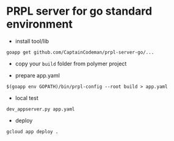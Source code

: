 # PRPL server for go standard environment

- install tool/lib

`goapp get github.com/CaptainCodeman/prpl-server-go/...`

- copy your `build` folder from polymer project

- prepare app.yaml

`$(goapp env GOPATH)/bin/prpl-config --root build > app.yaml`

- local test

`dev_appserver.py app.yaml`

- deploy

`gcloud app deploy .`